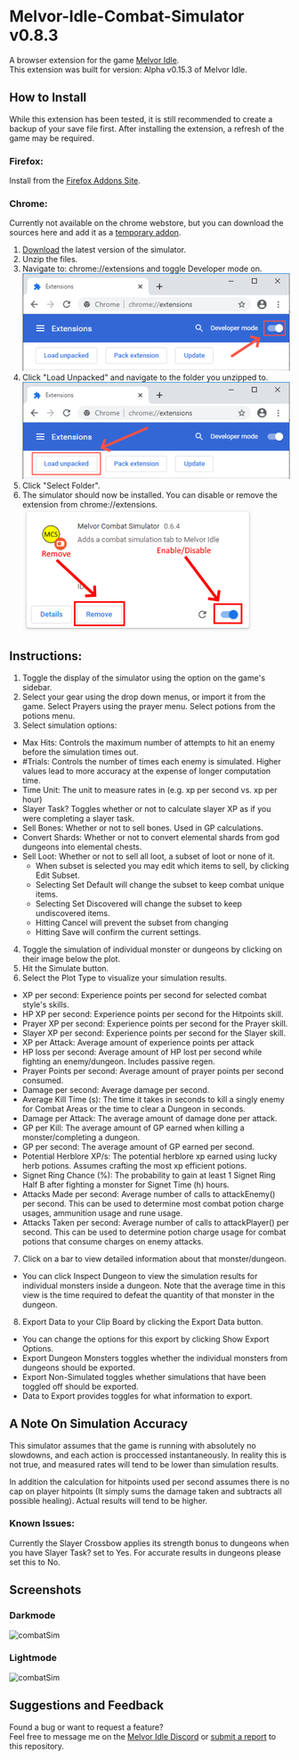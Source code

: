 # Melvor-Idle-Combat-Simulator v0.8.3
A browser extension for the game [Melvor Idle](http://www.melvoridle.com/).  
This extension was built for version: Alpha v0.15.3 of Melvor Idle.

## How to Install
While this extension has been tested, it is still recommended to create a backup of your save file first.
After installing the extension, a refresh of the game may be required.

### Firefox:
Install from the [Firefox Addons Site](https://addons.mozilla.org/en-US/firefox/addon/melvor-idle-combat-simulator/).

### Chrome:
Currently not available on the chrome webstore, but you can download the sources here and add it as a [temporary addon](https://developer.chrome.com/extensions/getstarted).
1. [Download](https://github.com/coolrox95/Melvor-Idle-Combat-Simulator/raw/master/Releases/v0.8.3.zip) the latest version of the simulator.
2. Unzip the files.
3. Navigate to: chrome://extensions and toggle Developer mode on.
![Toggling developer mode](Media/chromeInstall1.png)
4. Click "Load Unpacked" and navigate to the folder you unzipped to.
![Loading Unpacked](Media/chromeInstall2.png)
5. Click "Select Folder".
6. The simulator should now be installed. You can disable or remove the extension from chrome://extensions.
![Disabling or Removing the Extension](Media/chromeInstall3.png)

## Instructions:
1. Toggle the display of the simulator using the option on the game's sidebar.
2. Select your gear using the drop down menus, or import it from the game. Select Prayers using the prayer menu. Select potions from the potions menu.
3. Select simulation options:
 - Max Hits: Controls the maximum number of attempts to hit an enemy before the simulation times out.
 - #Trials: Controls the number of times each enemy is simulated. Higher values lead to more accuracy at the expense of longer computation time.
 - Time Unit: The unit to measure rates in (e.g. xp per second vs. xp per hour)
 - Slayer Task? Toggles whether or not to calculate slayer XP as if you were completing a slayer task.
 - Sell Bones: Whether or not to sell bones. Used in GP calculations.
 - Convert Shards: Whether or not to convert elemental shards from god dungeons into elemental chests.
 - Sell Loot: Whether or not to sell all loot, a subset of loot or none of it.
   - When subset is selected you may edit which items to sell, by clicking Edit Subset.
   - Selecting Set Default will change the subset to keep combat unique items.
   - Selecting Set Discovered will change the subset to keep undiscovered items.
   - Hitting Cancel will prevent the subset from changing
   - Hitting Save will confirm the current settings.
4. Toggle the simulation of individual monster or dungeons by clicking on their image below the plot.
5. Hit the Simulate button.
6. Select the Plot Type to visualize your simulation results.
 - XP per second: Experience points per second for selected combat style's skills.
 - HP XP per second: Experience points per second for the Hitpoints skill.
 - Prayer XP per second: Experience points per second for the Prayer skill.
 - Slayer XP per second: Experience points per second for the Slayer skill.
 - XP per Attack: Average amount of experience points per attack
 - HP loss per second: Average amount of HP lost per second while fighting an enemy/dungeon. Includes passive regen.
 - Prayer Points per second: Average amount of prayer points per second consumed.
 - Damage per second: Average damage per second.
 - Average Kill Time (s): The time it takes in seconds to kill a singly enemy for Combat Areas or the time to clear a Dungeon in seconds.
 - Damage per Attack: The average amount of damage done per attack.
 - GP per Kill: The average amount of GP earned when killing a monster/completing a dungeon.
 - GP per second: The average amount of GP earned per second.
 - Potential Herblore XP/s: The potential herblore xp earned using lucky herb potions. Assumes crafting the most xp efficient potions.
 - Signet Ring Chance (%): The probability to gain at least 1 Signet Ring Half B after fighting a monster for Signet Time (h) hours.
 - Attacks Made per second: Average number of calls to attackEnemy() per second. This can be used to determine most combat potion charge usages, ammunition usage and rune usage.
 - Attacks Taken per second: Average number of calls to attackPlayer() per second. This can be used to determine potion charge usage for combat potions that consume charges on enemy attacks.
7. Click on a bar to view detailed information about that monster/dungeon.
 - You can click Inspect Dungeon to view the simulation results for individual monsters inside a dungeon. Note that the average time in this view is the time required to defeat the quantity of that monster in the dungeon.
8. Export Data to your Clip Board by clicking the Export Data button.
 - You can change the options for this export by clicking Show Export Options.
 - Export Dungeon Monsters toggles whether the individual monsters from dungeons should be exported.
 - Export Non-Simulated toggles whether simulations that have been toggled off should be exported.
 - Data to Export provides toggles for what information to export.
## A Note On Simulation Accuracy
This simulator assumes that the game is running with absolutely no slowdowns, and each action is proccessed instantaneously. In reality this is not true, and measured rates will tend to be lower than simulation results.

In addition the calculation for hitpoints used per second assumes there is no cap on player hitpoints (It simply sums the damage taken and subtracts all possible healing). Actual results will tend to be higher.

### Known Issues:
Currently the Slayer Crossbow applies its strength bonus to dungeons when you have Slayer Task? set to Yes. For accurate results in dungeons please set this to No.
## Screenshots
### Darkmode
![combatSim](https://imgur.com/DNrbI2Z.png)
### Lightmode
![combatSim](https://imgur.com/pCDLqQR.png)
## Suggestions and Feedback
Found a bug or want to request a feature?  
Feel free to message me on the [Melvor Idle Discord](https://discord.gg/TWDT7PM) or [submit a report](https://github.com/coolrox95/Melvor-Idle-Combat-Simulator/issues/new) to this repository.
